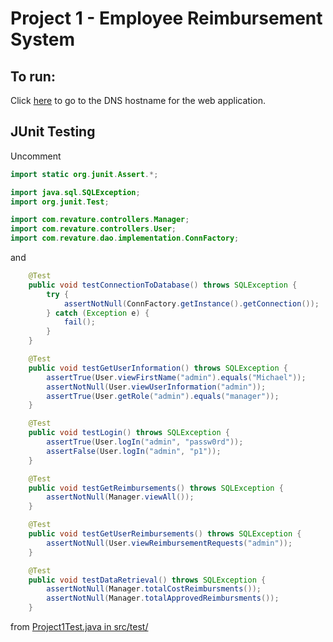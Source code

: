 # Project 1 - Employee Reimbursement System

## To run:

Click [here](http://josephjustn-ec2.ddns.net/Project1/) to go to the DNS hostname for the web application.

## JUnit Testing

Uncomment

```Java
import static org.junit.Assert.*;

import java.sql.SQLException;
import org.junit.Test;

import com.revature.controllers.Manager;
import com.revature.controllers.User;
import com.revature.dao.implementation.ConnFactory;
```

and 

```Java
	@Test
	public void testConnectionToDatabase() throws SQLException {
		try {
			assertNotNull(ConnFactory.getInstance().getConnection());
		} catch (Exception e) {
			fail();
		}
	}

	@Test
	public void testGetUserInformation() throws SQLException {
		assertTrue(User.viewFirstName("admin").equals("Michael"));
		assertNotNull(User.viewUserInformation("admin"));
		assertTrue(User.getRole("admin").equals("manager"));
	}

	@Test
	public void testLogin() throws SQLException {
		assertTrue(User.logIn("admin", "passw0rd"));
		assertFalse(User.logIn("admin", "p1"));
	}

	@Test
	public void testGetReimbursements() throws SQLException {
		assertNotNull(Manager.viewAll());
	}

	@Test
	public void testGetUserReimbursements() throws SQLException {
		assertNotNull(User.viewReimbursementRequests("admin"));
	}

	@Test
	public void testDataRetrieval() throws SQLException {
		assertNotNull(Manager.totalCostReimbursments());
		assertNotNull(Manager.totalApprovedReimbursments());
	}
```

from [Project1Test.java in src/test/](src/test/java/com/revature/test/Project1Test.java)